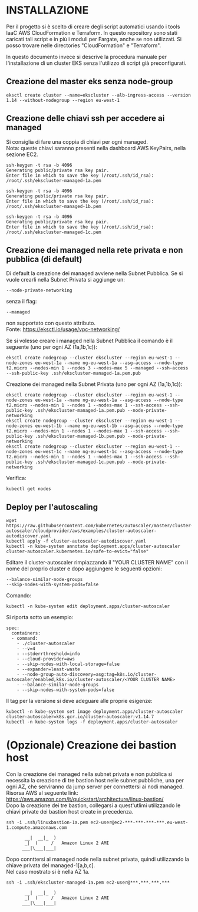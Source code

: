 # INSTALLAZIONE

Per il progetto si è scelto di creare degli script automatici usando i tools IaaC AWS CloudFormation e Terraform.
In questo repository sono stati caricati tali script e in più i moduli per Fargate, anche se non utilizzati. Si posso trovare nelle directories "CloudFormation" e "Terraform".  

In questo documento invece si descrive la procedura manuale per l'installazione di un cluster EKS senza l'utilizzo di script già preconfigurati.

## Creazione del master eks senza node-group
```
eksctl create cluster --name=ekscluster --alb-ingress-access --version 1.14 --without-nodegroup --region eu-west-1
```

## Creazione delle chiavi ssh per accedere ai managed
Si consiglia di fare una coppia di chiavi per ogni managed.  
Nota: queste chiavi saranno presenti nella dashboard AWS KeyPairs, nella sezione EC2.
```
ssh-keygen -t rsa -b 4096
Generating public/private rsa key pair.
Enter file in which to save the key (/root/.ssh/id_rsa): /root/.ssh/ekscluster-managed-1a.pem

ssh-keygen -t rsa -b 4096
Generating public/private rsa key pair.
Enter file in which to save the key (/root/.ssh/id_rsa): /root/.ssh/ekscluster-managed-1b.pem

ssh-keygen -t rsa -b 4096
Generating public/private rsa key pair.
Enter file in which to save the key (/root/.ssh/id_rsa): /root/.ssh/ekscluster-managed-1c.pem
```

## Creazione dei managed nella rete privata e non pubblica (di default)

Di default la creazione dei managed avviene nella Subnet Pubblica.
Se si vuole crearli nella Subnet Privata si aggiunge un:
```
--node-private-networking
```
senza il flag:
```
--managed
```
non supportato con questo attributo.  
Fonte: https://eksctl.io/usage/vpc-networking/  

Se si volesse creare i managed nella Subnet Pubblica il comando è il seguente (uno per ogni AZ (1a,1b,1c)):  
```
eksctl create nodegroup --cluster ekscluster --region eu-west-1 --node-zones eu-west-1a --name ng-eu-west-1a --asg-access --node-type t2.micro --nodes-min 1 --nodes 3 --nodes-max 5 --managed --ssh-access --ssh-public-key .ssh/ekscluster-managed-1a.pem.pub
```

Creazione dei managed nella Subnet Privata (uno per ogni AZ (1a,1b,1c)):  
```
eksctl create nodegroup --cluster ekscluster --region eu-west-1 --node-zones eu-west-1a --name ng-eu-west-1a --asg-access --node-type t2.micro --nodes-min 1 --nodes 1 --nodes-max 1 --ssh-access --ssh-public-key .ssh/ekscluster-managed-1a.pem.pub --node-private-networking
eksctl create nodegroup --cluster ekscluster --region eu-west-1 --node-zones eu-west-1b --name ng-eu-west-1b --asg-access --node-type t2.micro --nodes-min 1 --nodes 1 --nodes-max 1 --ssh-access --ssh-public-key .ssh/ekscluster-managed-1b.pem.pub --node-private-networking
eksctl create nodegroup --cluster ekscluster --region eu-west-1 --node-zones eu-west-1c --name ng-eu-west-1c --asg-access --node-type t2.micro --nodes-min 1 --nodes 1 --nodes-max 1 --ssh-access --ssh-public-key .ssh/ekscluster-managed-1c.pem.pub --node-private-networking
```

Verifica:
```
kubectl get nodes
```

## Deploy per l'autoscaling  

```
wget https://raw.githubusercontent.com/kubernetes/autoscaler/master/cluster-autoscaler/cloudprovider/aws/examples/cluster-autoscaler-autodiscover.yaml
kubectl apply -f cluster-autoscaler-autodiscover.yaml
kubectl -n kube-system annotate deployment.apps/cluster-autoscaler cluster-autoscaler.kubernetes.io/safe-to-evict="false"
```

Editare il cluster-autoscaler rimpiazzando il "YOUR CLUSTER NAME" con il nome del proprio cluster e dopo aggiungere le seguenti opzioni:
```
--balance-similar-node-groups
--skip-nodes-with-system-pods=false
```

Comando:
```
kubectl -n kube-system edit deployment.apps/cluster-autoscaler
```

Si riporta sotto un esempio:  
```
spec:
  containers:
  - command:
    - ./cluster-autoscaler
    - --v=4
    - --stderrthreshold=info
    - --cloud-provider=aws
    - --skip-nodes-with-local-storage=false
    - --expander=least-waste
    - --node-group-auto-discovery=asg:tag=k8s.io/cluster-autoscaler/enabled,k8s.io/cluster-autoscaler/<YOUR CLUSTER NAME>
    - --balance-similar-node-groups
    - --skip-nodes-with-system-pods=false
```

Il tag per la versione si deve adeguare alle proprie esigenze:  
```
kubectl -n kube-system set image deployment.apps/cluster-autoscaler cluster-autoscaler=k8s.gcr.io/cluster-autoscaler:v1.14.7
kubectl -n kube-system logs -f deployment.apps/cluster-autoscaler
```


# (Opzionale) Creazione dei bastion host  

Con la creazione dei managed nella subnet privata e non pubblica si necessita la creazione di tre bastion host nelle subnet pubbliche, una per ogni AZ, che serviranno da jump server per connettersi ai nodi managed.  
Risorsa AWS al seguente link: https://aws.amazon.com/it/quickstart/architecture/linux-bastion/  
Dopo la creazione dei tre bastion, collegarsi a quest'utlimi utilizzando le chiavi private dei bastion host create in precedenza.

```
ssh -i .ssh/linuxbastion-1a.pem ec2-user@ec2-***-***-***-***.eu-west-1.compute.amazonaws.com

       __|  __|_  )
       _|  (     /   Amazon Linux 2 AMI
      ___|\___|___|
```

Dopo connttersi al managed node nella subnet privata, quindi utilizzando la chiave privata del managed-1[a,b,c].  
Nel caso mostrato si è nella AZ 1a.

```
ssh -i .ssh/ekscluster-managed-1a.pem ec2-user@***.***.***.***

       __|  __|_  )
       _|  (     /   Amazon Linux 2 AMI
      ___|\___|___|
```
